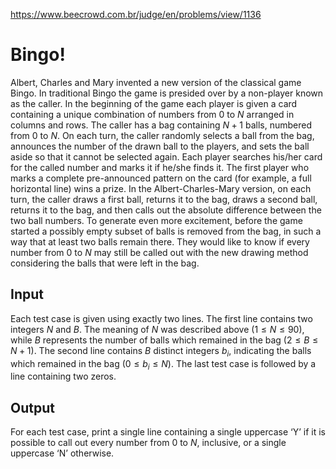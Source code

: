https://www.beecrowd.com.br/judge/en/problems/view/1136

# Bingo!

Albert, Charles and Mary invented a new version of the classical game Bingo. In
traditional Bingo the game is presided over by a non-player known as the caller.
In the beginning of the game each player is given a card containing a unique
combination of numbers from 0 to $N$ arranged in columns and rows. The caller
has a bag containing $N+1$ balls, numbered from 0 to $N$. On each turn, the caller
randomly selects a ball from the bag, announces the number of the drawn ball to
the players, and sets the ball aside so that it cannot be selected again. Each
player searches his/her card for the called number and marks it if he/she finds
it. The first player who marks a complete pre-announced pattern on the card (for
example, a full horizontal line) wins a prize. In the Albert-Charles-Mary
version, on each turn, the caller draws a first ball, returns it to the bag,
draws a second ball, returns it to the bag, and then calls out the absolute
difference between the two ball numbers. To generate even more excitement,
before the game started a possibly empty subset of balls is removed from the
bag, in such a way that at least two balls remain there. They would like to know
if every number from 0 to $N$ may still be called out with the new drawing
method considering the balls that were left in the bag.

## Input

Each test case is given using exactly two lines. The first line contains two
integers $N$ and $B$. The meaning of $N$ was described above $(1 \leq N \leq
90)$, while $B$ represents the number of balls which remained in the bag $(2
\leq B \leq N+1)$. The second line contains $B$ distinct integers $b_i$,
indicating the balls which remained in the bag $(0 \leq b_i \leq N)$. The last
test case is followed by a line containing two zeros.

## Output

For each test case, print a single line containing a single uppercase ‘Y’ if it
is possible to call out every number from 0 to $N$, inclusive, or a single
uppercase ‘N’ otherwise.

